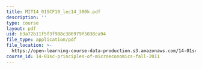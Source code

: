 ```yaml
---
title: MIT14_01SCF10_lec14_300k.pdf
description: ''
type: course
layout: pdf
uid: b3a72b11f5f3f988c386979f5038ca94
file_type: application/pdf
file_location: >-
  https://open-learning-course-data-production.s3.amazonaws.com/14-01sc-principles-of-microeconomics-fall-2011/b3a72b11f5f3f988c386979f5038ca94_MIT14_01SCF10_lec14_300k.pdf
course_id: 14-01sc-principles-of-microeconomics-fall-2011
---
```

